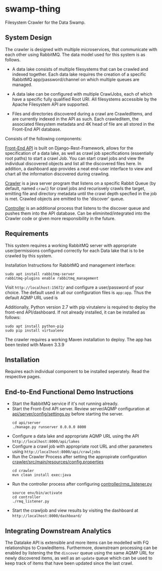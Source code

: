 # swamp-thing
Filesystem Crawler for the Data Swamp.


## System Design

The crawler is designed with multiple microservices, that communicate with each other using RabbitMQ. The data model used for this system is as follows.

* A data lake consists of multiple filesystems that can be crawled and indexed together. Each data lake requires the creation of a specific RabbitMQ app/password/channel on which multiple queues are managed.

* A data lake can be configured with multiple CrawlJobs, each of which have a specific fully qualified Root URI. All filesystems accessible by the Apache Filesystem API are supported.

* Files and directories discovered during a crawl are CrawledItems, and are currently indexed in the API as such. Each crawleditem, the associated filesystem metadata and 4K head of file are all stored in the Front-End API database.

Consists of the following components:

[Front-End API](api/README.md)
is built on Django-Rest-Framework, allows for the specification of a data lake, as well as crawl job specifications (essentially root paths) to start a crawl Job. You can start crawl jobs and view the individual discovered objects and list all the discovered files here. In addition, a dashboard app provides a neat end-user interface to view and chart all the information discovered during crawling.

[Crawler](crawler/README.md)
is a java server program that listens on a specific Rabbit Queue (by default, named ``crawl``) for crawl jobs and recurisvely crawls the target, emitting file and directory metadata until the crawl depth specfied in the job is met. Crawled objects are emitted to the 'discover' queue.

[Controller](controller/README.md)
is an additional process that listens to the discover queue and pushes them into the API database. Can be eliminited/integrated into the Crawler code or given more responsibility in the future.


## Requirements

This system requires a working RabbitMQ server with appropriate user/permissions configured correctly for each Data lake that is to be crawled by this system.

Installation Instructions for RabbitMQ and management interface:
```
sudo apt install rabbitmq-server
rabbitmq-plugins enable rabbitmq_management
```

Visit `http://localhost:15672/` and configure a user/password of your choice. The default used in all our configuration files is `app:app`. Thus the default AQMP URL used is

Additionally, Python version 2.7 with pip virutalenv is required to deploy the front-end API/dashboard. If not already installed, it can be installed as follows:
```
sudo apt install python-pip
sudo pip install virtualenv
```

The crawler requires a working Maven installation to deploy. The app has been tested with Maven 3.3.9


## Installation
Requires each individual component to be installed seperately. Read the respective pages.


## End-to-End Functional Demo Instructions

* Start the RabbitMQ service if it's not running already.
* Start the Front-End API server. Review server/AQMP configuration at [api/server/config/settings.py](api/server/config/settings.py) before starting the server.
  ``` source env/bin/activate
  cd api/server
  ./manage.py runserver 0.0.0.0 8000
  ```
* Configure a data lake and appropriate AQMP URL using the API `http://localhost:8000/api/lakes`
* Configure a crawl job with appropriate root URL and other parameters using `http://localhost:8000/api/crawljobs`
* Run the Crawler Process after setting the appropirate configuration [crawler/src/main/resources/config.properties](crawler/src/main/resources/config.properties)
  ```
  cd crawler
  mvn clean install exec:java
  ```
* Run the controller process after configuring [controller/rmq_listener.py](controller/rmq_listener.py)
  ```
  source env/bin/activate
  cd controller
  ./rmq_listener.py
  ```
* Start the crawljob and view results by visiting the dashboard at `http://localhost:8000/dashboard/`

## Integrating Downstream Analytics

The Datalake API is extensible and more items can be modelled with FQ relationships to CrawledItems. Furthermore, downstream processing can be enabled by listening the the `discover` queue using the same AQMP URL for newly discovered items, as well as an `update` queue which can be used to keep track of items that have been updated since the last crawl.
